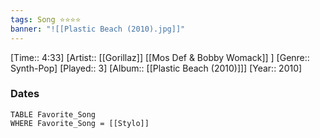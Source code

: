 ```yaml
---
tags: Song ⭐⭐⭐⭐ 
banner: "![[Plastic Beach (2010).jpg]]"
---
```

[Time:: 4:33]
[Artist:: [[Gorillaz]] [[Mos Def & Bobby Womack]] ]
[Genre:: Synth-Pop]
[Played:: 3]
[Album:: [[Plastic Beach (2010)]]]
[Year:: 2010]
### Dates
````dataview
TABLE Favorite_Song
WHERE Favorite_Song = [[Stylo]]
````